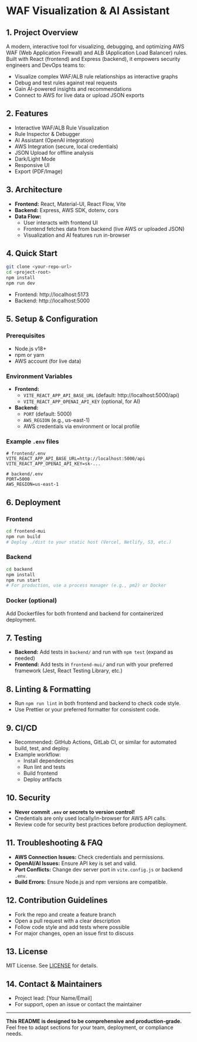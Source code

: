 # WAF Visualization & AI Assistant

## 1. Project Overview
A modern, interactive tool for visualizing, debugging, and optimizing AWS WAF (Web Application Firewall) and ALB (Application Load Balancer) rules. Built with React (frontend) and Express (backend), it empowers security engineers and DevOps teams to:
- Visualize complex WAF/ALB rule relationships as interactive graphs
- Debug and test rules against real requests
- Gain AI-powered insights and recommendations
- Connect to AWS for live data or upload JSON exports

## 2. Features
- Interactive WAF/ALB Rule Visualization
- Rule Inspector & Debugger
- AI Assistant (OpenAI integration)
- AWS Integration (secure, local credentials)
- JSON Upload for offline analysis
- Dark/Light Mode
- Responsive UI
- Export (PDF/Image)

## 3. Architecture
- **Frontend:** React, Material-UI, React Flow, Vite
- **Backend:** Express, AWS SDK, dotenv, cors
- **Data Flow:**
  - User interacts with frontend UI
  - Frontend fetches data from backend (live AWS or uploaded JSON)
  - Visualization and AI features run in-browser

## 4. Quick Start
```sh
git clone <your-repo-url>
cd <project-root>
npm install
npm run dev
```
- Frontend: http://localhost:5173
- Backend: http://localhost:5000

## 5. Setup & Configuration
### Prerequisites
- Node.js v18+
- npm or yarn
- AWS account (for live data)

### Environment Variables
- **Frontend:**
  - `VITE_REACT_APP_API_BASE_URL` (default: http://localhost:5000/api)
  - `VITE_REACT_APP_OPENAI_API_KEY` (optional, for AI)
- **Backend:**
  - `PORT` (default: 5000)
  - `AWS_REGION` (e.g., us-east-1)
  - AWS credentials via environment or local profile

### Example `.env` files
```
# frontend/.env
VITE_REACT_APP_API_BASE_URL=http://localhost:5000/api
VITE_REACT_APP_OPENAI_API_KEY=sk-...

# backend/.env
PORT=5000
AWS_REGION=us-east-1
```

## 6. Deployment
### Frontend
```sh
cd frontend-mui
npm run build
# Deploy ./dist to your static host (Vercel, Netlify, S3, etc.)
```
### Backend
```sh
cd backend
npm install
npm run start
# For production, use a process manager (e.g., pm2) or Docker
```
### Docker (optional)
Add Dockerfiles for both frontend and backend for containerized deployment.

## 7. Testing
- **Backend:** Add tests in `backend/` and run with `npm test` (expand as needed)
- **Frontend:** Add tests in `frontend-mui/` and run with your preferred framework (Jest, React Testing Library, etc.)

## 8. Linting & Formatting
- Run `npm run lint` in both frontend and backend to check code style.
- Use Prettier or your preferred formatter for consistent code.

## 9. CI/CD
- Recommended: GitHub Actions, GitLab CI, or similar for automated build, test, and deploy.
- Example workflow:
  - Install dependencies
  - Run lint and tests
  - Build frontend
  - Deploy artifacts

## 10. Security
- **Never commit `.env` or secrets to version control!**
- Credentials are only used locally/in-browser for AWS API calls.
- Review code for security best practices before production deployment.

## 11. Troubleshooting & FAQ
- **AWS Connection Issues:** Check credentials and permissions.
- **OpenAI/AI Issues:** Ensure API key is set and valid.
- **Port Conflicts:** Change dev server port in `vite.config.js` or backend `.env`.
- **Build Errors:** Ensure Node.js and npm versions are compatible.

## 12. Contribution Guidelines
- Fork the repo and create a feature branch
- Open a pull request with a clear description
- Follow code style and add tests where possible
- For major changes, open an issue first to discuss

## 13. License
MIT License. See [LICENSE](./LICENSE) for details.

## 14. Contact & Maintainers
- Project lead: [Your Name/Email]
- For support, open an issue or contact the maintainer

---

**This README is designed to be comprehensive and production-grade.**
Feel free to adapt sections for your team, deployment, or compliance needs.